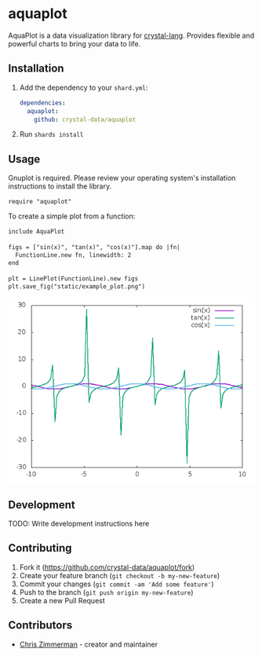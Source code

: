 # aquaplot

AquaPlot is a data visualization library for [crystal-lang](https://crystal-lang.org/).  Provides
flexible and powerful charts to bring your data to life.

## Installation

1. Add the dependency to your `shard.yml`:

   ```yaml
   dependencies:
     aquaplot:
       github: crystal-data/aquaplot
   ```

2. Run `shards install`

## Usage

Gnuplot is required.  Please review your operating system's installation
instructions to install the library.

```crystal
require "aquaplot"
```

To create a simple plot from a function:

```crystal
include AquaPlot

figs = ["sin(x)", "tan(x)", "cos(x)"].map do |fn|
  FunctionLine.new fn, linewidth: 2
end

plt = LinePlot(FunctionLine).new figs
plt.save_fig("static/example_plot.png")
```

![sample_plot](static/example_plot.png)



## Development

TODO: Write development instructions here

## Contributing

1. Fork it (<https://github.com/crystal-data/aquaplot/fork>)
2. Create your feature branch (`git checkout -b my-new-feature`)
3. Commit your changes (`git commit -am 'Add some feature'`)
4. Push to the branch (`git push origin my-new-feature`)
5. Create a new Pull Request

## Contributors

- [Chris Zimmerman](https://github.com/christopherzimmerman) - creator and maintainer
